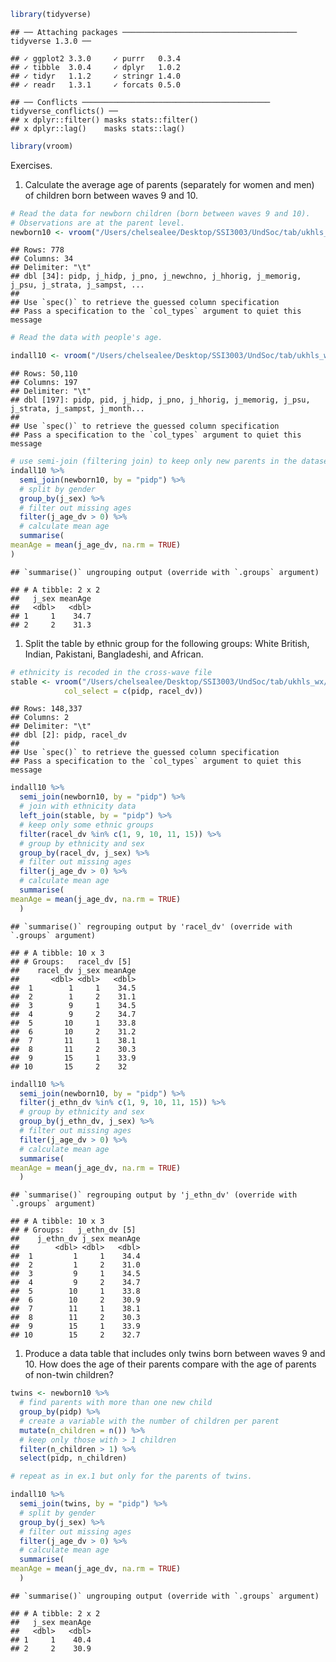 ``` r
library(tidyverse)
```

    ## ── Attaching packages ─────────────────────────────────────── tidyverse 1.3.0 ──

    ## ✓ ggplot2 3.3.0     ✓ purrr   0.3.4
    ## ✓ tibble  3.0.4     ✓ dplyr   1.0.2
    ## ✓ tidyr   1.1.2     ✓ stringr 1.4.0
    ## ✓ readr   1.3.1     ✓ forcats 0.5.0

    ## ── Conflicts ────────────────────────────────────────── tidyverse_conflicts() ──
    ## x dplyr::filter() masks stats::filter()
    ## x dplyr::lag()    masks stats::lag()

``` r
library(vroom)
```

Exercises.

1.  Calculate the average age of parents (separately for women and men)
    of children born between waves 9 and 10.

``` r
# Read the data for newborn children (born between waves 9 and 10).
# Observations are at the parent level.
newborn10 <- vroom("/Users/chelsealee/Desktop/SSI3003/UndSoc/tab/ukhls_w10/j_newborn.tab")
```

    ## Rows: 778
    ## Columns: 34
    ## Delimiter: "\t"
    ## dbl [34]: pidp, j_hidp, j_pno, j_newchno, j_hhorig, j_memorig, j_psu, j_strata, j_sampst, ...
    ## 
    ## Use `spec()` to retrieve the guessed column specification
    ## Pass a specification to the `col_types` argument to quiet this message

``` r
# Read the data with people's age.

indall10 <- vroom("/Users/chelsealee/Desktop/SSI3003/UndSoc/tab/ukhls_w10/j_indall.tab")
```

    ## Rows: 50,110
    ## Columns: 197
    ## Delimiter: "\t"
    ## dbl [197]: pidp, pid, j_hidp, j_pno, j_hhorig, j_memorig, j_psu, j_strata, j_sampst, j_month...
    ## 
    ## Use `spec()` to retrieve the guessed column specification
    ## Pass a specification to the `col_types` argument to quiet this message

``` r
# use semi-join (filtering join) to keep only new parents in the dataset
indall10 %>%
  semi_join(newborn10, by = "pidp") %>%
  # split by gender
  group_by(j_sex) %>%
  # filter out missing ages
  filter(j_age_dv > 0) %>%
  # calculate mean age
  summarise(
meanAge = mean(j_age_dv, na.rm = TRUE)
)
```

    ## `summarise()` ungrouping output (override with `.groups` argument)

    ## # A tibble: 2 x 2
    ##   j_sex meanAge
    ##   <dbl>   <dbl>
    ## 1     1    34.7
    ## 2     2    31.3

1.  Split the table by ethnic group for the following groups: White
    British, Indian, Pakistani, Bangladeshi, and African.

``` r
# ethnicity is recoded in the cross-wave file
stable <- vroom("/Users/chelsealee/Desktop/SSI3003/UndSoc/tab/ukhls_wx/xwavedat.tab",
            col_select = c(pidp, racel_dv))
```

    ## Rows: 148,337
    ## Columns: 2
    ## Delimiter: "\t"
    ## dbl [2]: pidp, racel_dv
    ## 
    ## Use `spec()` to retrieve the guessed column specification
    ## Pass a specification to the `col_types` argument to quiet this message

``` r
indall10 %>%
  semi_join(newborn10, by = "pidp") %>%
  # join with ethnicity data
  left_join(stable, by = "pidp") %>%
  # keep only some ethnic groups
  filter(racel_dv %in% c(1, 9, 10, 11, 15)) %>%
  # group by ethnicity and sex
  group_by(racel_dv, j_sex) %>%
  # filter out missing ages
  filter(j_age_dv > 0) %>%
  # calculate mean age
  summarise(
meanAge = mean(j_age_dv, na.rm = TRUE)
  )
```

    ## `summarise()` regrouping output by 'racel_dv' (override with `.groups` argument)

    ## # A tibble: 10 x 3
    ## # Groups:   racel_dv [5]
    ##    racel_dv j_sex meanAge
    ##       <dbl> <dbl>   <dbl>
    ##  1        1     1    34.5
    ##  2        1     2    31.1
    ##  3        9     1    34.5
    ##  4        9     2    34.7
    ##  5       10     1    33.8
    ##  6       10     2    31.2
    ##  7       11     1    38.1
    ##  8       11     2    30.3
    ##  9       15     1    33.9
    ## 10       15     2    32

``` r
indall10 %>%
  semi_join(newborn10, by = "pidp") %>%
  filter(j_ethn_dv %in% c(1, 9, 10, 11, 15)) %>%
  # group by ethnicity and sex
  group_by(j_ethn_dv, j_sex) %>%
  # filter out missing ages
  filter(j_age_dv > 0) %>%
  # calculate mean age
  summarise(
meanAge = mean(j_age_dv, na.rm = TRUE)
  )
```

    ## `summarise()` regrouping output by 'j_ethn_dv' (override with `.groups` argument)

    ## # A tibble: 10 x 3
    ## # Groups:   j_ethn_dv [5]
    ##    j_ethn_dv j_sex meanAge
    ##        <dbl> <dbl>   <dbl>
    ##  1         1     1    34.4
    ##  2         1     2    31.0
    ##  3         9     1    34.5
    ##  4         9     2    34.7
    ##  5        10     1    33.8
    ##  6        10     2    30.9
    ##  7        11     1    38.1
    ##  8        11     2    30.3
    ##  9        15     1    33.9
    ## 10        15     2    32.7

1.  Produce a data table that includes only twins born between waves 9
    and 10. How does the age of their parents compare with the age of
    parents of non-twin children?

``` r
twins <- newborn10 %>%
  # find parents with more than one new child
  group_by(pidp) %>%
  # create a variable with the number of children per parent
  mutate(n_children = n()) %>%
  # keep only those with > 1 children
  filter(n_children > 1) %>%
  select(pidp, n_children)

# repeat as in ex.1 but only for the parents of twins.

indall10 %>%
  semi_join(twins, by = "pidp") %>%
  # split by gender
  group_by(j_sex) %>%
  # filter out missing ages
  filter(j_age_dv > 0) %>%
  # calculate mean age
  summarise(
meanAge = mean(j_age_dv, na.rm = TRUE)
  )
```

    ## `summarise()` ungrouping output (override with `.groups` argument)

    ## # A tibble: 2 x 2
    ##   j_sex meanAge
    ##   <dbl>   <dbl>
    ## 1     1    40.4
    ## 2     2    30.9
